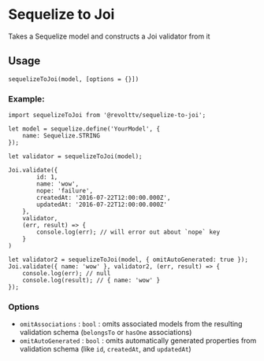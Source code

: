 # Sequelize to Joi

Takes a Sequelize model and constructs a Joi validator from it

## Usage

```
sequelizeToJoi(model, [options = {}])
```

### Example:

```
import sequelizeToJoi from '@revolttv/sequelize-to-joi';

let model = sequelize.define('YourModel', {
    name: Sequelize.STRING
});

let validator = sequelizeToJoi(model);

Joi.validate({
        id: 1,
        name: 'wow',
        nope: 'failure',
        createdAt: '2016-07-22T12:00:00.000Z',
        updatedAt: '2016-07-22T12:00:00.000Z'
    },
    validator,
    (err, result) => {
        console.log(err); // will error out about `nope` key
    }
)

let validator2 = sequelizeToJoi(model, { omitAutoGenerated: true });
Joi.validate({ name: 'wow' }, validator2, (err, result) => {
    console.log(err); // null
    console.log(result); // { name: 'wow' }
});
```

### Options

* `omitAssociations` : `bool` : omits associated models from the resulting validation schema (`belongsTo` or `hasOne` associations)
* `omitAutoGenerated` : `bool` : omits automatically generated properties from validation schema (like `id`, `createdAt`, and `updatedAt`)

